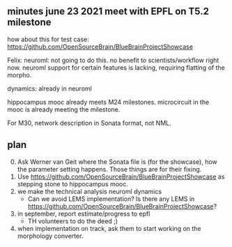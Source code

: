 ## minutes june 23 2021 meet with EPFL on T5.2 milestone

how about this for test case: https://github.com/OpenSourceBrain/BlueBrainProjectShowcase

Felix: neuroml: not going to do this. no benefit to scientists/workflow right now. neuroml support for certain features is lacking, requiring flatting of the morpho.

dynamics: already in neuroml

hippocampus mooc already meets M24 milestones. microcircuit in the mooc is already meeting the milestone.

For M30, network description in Sonata format, not NML.

## plan

0. Ask Werner van Geit where the Sonata file is (for the showcase), how the parameter setting happens. Those things are for their fixing.
1. Use https://github.com/OpenSourceBrain/BlueBrainProjectShowcase as stepping stone to hippocampus mooc.
2. we make the technical analysis neuroml dynamics
    * Can we avoid LEMS implementation? Is there any LEMS in https://github.com/OpenSourceBrain/BlueBrainProjectShowcase?
3. in september, report estimate/progress to epfl
    * TH volunteers to do the deed ;)
4. when implementation on track, ask them to start working on the morphology converter.

